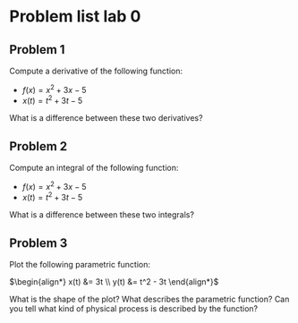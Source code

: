 # Problem list lab 0

## Problem 1

Compute a derivative of the following function:

- $f(x) = x^2 + 3x - 5$
- $x(t) = t^2 + 3t - 5$

What is a difference between these two derivatives?

## Problem 2

Compute an integral of the following function:

- $f(x) = x^2 + 3x - 5$
- $x(t) = t^2 + 3t - 5$

What is a difference between these two integrals?


## Problem 3

Plot the following parametric function:

$\begin{align*}
 x(t) &= 3t \\
 y(t) &= t^2 - 3t 
\end{align*}$

What is the shape of the plot? What describes the parametric function?
Can you tell what kind of physical process is described by the function?
